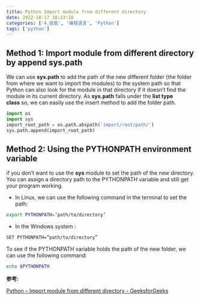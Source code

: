 ```yaml
---
title: Python Import module from different directory
date: 2022-10-17 18:23:28
categories: ['4.技能', '编程语言', 'Python']
tags: ['python']
---
```



## Method 1: Import module from different directory by append sys.path

We can use **sys.path** to add the path of the new different folder (the folder from where we want to import the modules) to the system path so that Python can also look for the module in that directory if it doesn’t find the module in its current directory. As **sys.path** falls under the **list type class** so, we can easily use the insert method to add the folder path.

```python
import os
import sys
import_root_path = os.path.abspath('import/root/path/')  
sys.path.append(import_root_path)
```

## Method 2: Using the PYTHONPATH  environment variable  
  
if you don’t want to use the **sys** module to set the path of the new directory. You can assign a directory path to the PYTHONPATH variable and still get your program working.  
  
- In Linux, we can use the following command in the terminal to set the path:  

```sh
export PYTHONPATH=’path/to/directory’  
```
  
- In the Windows system :  

```sh
SET PYTHONPATH=”path/to/directory”  
```
  
To see if the PYTHONPATH variable holds the path of the new folder, we can use the following command:  

```sh
echo $PYTHONPATH
```

**参考:**

[Python – Import module from different directory - GeeksforGeeks](https://www.geeksforgeeks.org/python-import-module-from-different-directory/)
